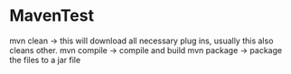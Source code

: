 # MavenTest

mvn clean   ->  this will download all necessary plug ins, usually this also cleans other.
mvn compile   ->     compile and build
mvn package    ->      package the files to a jar file 